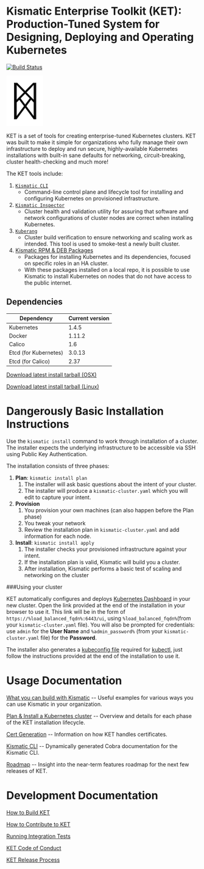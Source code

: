 # Kismatic Enterprise Toolkit (KET): Production-Tuned System for Designing, Deploying and Operating Kubernetes
[![Build Status](https://snap-ci.com/ulSrRsof30gMr7eaXZ_eufLs7XQtmS6Lw4eYwkmATn4/build_image)](https://snap-ci.com/apprenda/kismatic/branch/master)

![KET](logo.png?raw=true "KET Logo")

KET is a set of tools for creating enterprise-tuned Kubernetes clusters. KET was built to make it simple for organizations who fully manage their own infrastructure to deploy and run secure, highly-available Kubernetes installations with built-in sane defaults for networking, circuit-breaking, cluster health-checking and much more!

The KET tools include:

1. [`Kismatic CLI`](docs/INSTALL.md)
   * Command-line control plane and lifecycle tool for installing and configuring Kubernetes on provisioned infrastructure.
2. [`Kismatic Inspector`](cmd/kismatic-inspector/README.md)
   * Cluster health and validation utility for assuring that software and network configurations of cluster nodes are correct when installing Kubernetes.
3. [`Kuberang`](https://github.com/apprenda/kuberang)
   * Cluster build verification to ensure networking and scaling work as intended. This tool is used to smoke-test a newly built cluster.
4. [Kismatic RPM & DEB Packages](docs/PACKAGES.md)
   * Packages for installing Kubernetes and its dependencies, focused on specific roles in an HA cluster.
   * With these packages installed on a local repo, it is possible to use Kismatic to install Kubernetes on nodes that do not have access to the public internet.

## Dependencies
| Dependency | Current version |
| --- | --- |
| Kubernetes | 1.4.5 |
| Docker | 1.11.2 |
| Calico | 1.6 |
| Etcd (for Kubernetes) | 3.0.13 |
| Etcd (for Calico) | 2.37 |

[Download latest install tarball (OSX)](https://kismatic-installer.s3-accelerate.amazonaws.com/latest-darwin/kismatic.tar.gz)

[Download latest install tarball (Linux)](https://kismatic-installer.s3-accelerate.amazonaws.com/latest/kismatic.tar.gz)

# Dangerously Basic Installation Instructions
Use the `kismatic install` command to work through installation of a cluster. The installer expects the underlying infrastructure to be accessible via SSH using Public Key Authentication.

The installation consists of three phases:

1. **Plan**: `kismatic install plan`
   1. The installer will ask basic questions about the intent of your cluster.
   2. The installer will produce a `kismatic-cluster.yaml` which you will edit to capture your intent.
2. **Provision**
   1. You provision your own machines (can also happen before the Plan phase)
   2. You tweak your network
   3. Review the installation plan in `kismatic-cluster.yaml` and add information for each node.
3. **Install**: `kismatic install apply`
   1. The installer checks your provisioned infrastructure against your intent.
   2. If the installation plan is valid, Kismatic will build you a cluster.
   3. After installation, Kismatic performs a basic test of scaling and networking on the cluster

###Using your cluster

KET automatically configures and deploys [Kubernetes Dashboard](http://kubernetes.io/docs/user-guide/ui/) in your new cluster. Open the link provided at the end of the installation in your browser to use it. This link will be in the form of `https://%load_balanced_fqdn%:6443/ui`, using `%load_balanced_fqdn%`(from your `kismatic-cluster.yaml` file). You will also be prompted for credentials: use `admin` for the **User Name** and `%admin_password%` (from your `kismatic-cluster.yaml` file) for the **Password**.

The installer also generates a [kubeconfig file](http://kubernetes.io/docs/user-guide/kubeconfig-file/) required for [kubectl](http://kubernetes.io/docs/user-guide/kubectl-overview/), just follow the instructions provided at the end of the installation to use it. 

# Usage Documentation

[What you can build with Kismatic](docs/INTENT.md) -- Useful examples for various ways you can use Kismatic in your organization.

[Plan & Install a Kubernetes cluster](docs/INSTALL.md) -- Overview and details for each phase of the KET installation lifecycle.

[Cert Generation](docs/CERT_GENERATION.md) -- Information on how KET handles certificates.

[Kismatic CLI](https://github.com/apprenda/kismatic/tree/master/kismatic-cli-docs) -- Dynamically generated Cobra documentation for the Kismatic CLI.

[Roadmap](ROADMAP.md) -- Insight into the near-term features roadmap for the next few releases of KET.

# Development Documentation

[How to Build KET](BUILDING.md)

[How to Contribute to KET](CONTRIBUTING.md)

[Running Integration Tests](INTEGRATION_TESTING.md)

[KET Code of Conduct](code-of-conduct.md)

[KET Release Process](RELEASE.md)
